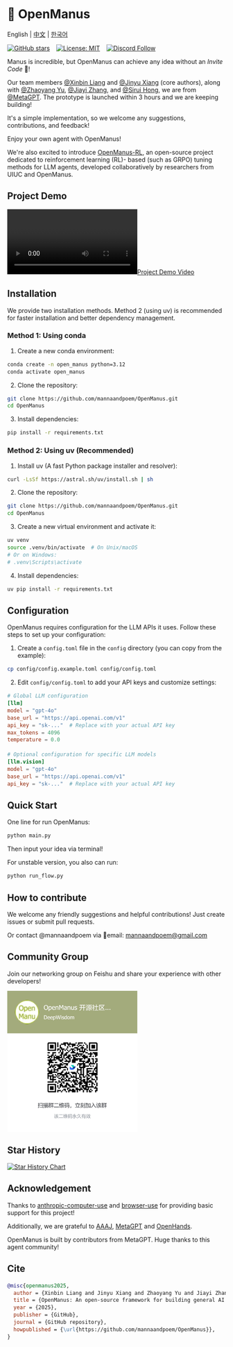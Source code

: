 # 👋 OpenManus

English | [中文](README_zh.md) | [한국어](README_ko.md)

[![GitHub stars](https://img.shields.io/github/stars/mannaandpoem/OpenManus?style=social)](https://github.com/mannaandpoem/OpenManus/stargazers)
&ensp;
[![License: MIT](https://img.shields.io/badge/License-MIT-yellow.svg)](https://opensource.org/licenses/MIT) &ensp;
[![Discord Follow](https://dcbadge.vercel.app/api/server/DYn29wFk9z?style=flat)](https://discord.gg/DYn29wFk9z)

Manus is incredible, but OpenManus can achieve any idea without an *Invite Code* 🛫!

Our team members [@Xinbin Liang](https://github.com/mannaandpoem) and [@Jinyu Xiang](https://github.com/XiangJinyu) (core authors), along with [@Zhaoyang Yu](https://github.com/MoshiQAQ), [@Jiayi Zhang](https://github.com/didiforgithub), and [@Sirui Hong](https://github.com/stellaHSR), we are from [@MetaGPT](https://github.com/geekan/MetaGPT). The prototype is launched within 3 hours and we are keeping building!

It's a simple implementation, so we welcome any suggestions, contributions, and feedback!

Enjoy your own agent with OpenManus!

We're also excited to introduce [OpenManus-RL](https://github.com/OpenManus/OpenManus-RL), an open-source project dedicated to reinforcement learning (RL)- based (such as GRPO) tuning methods for LLM agents, developed collaboratively by researchers from UIUC and OpenManus.

## Project Demo

[![Project Demo Video](https://private-user-images.githubusercontent.com/61239030/420168772-6dcfd0d2-9142-45d9-b74e-d10aa75073c6.mp4)](https://private-user-images.githubusercontent.com/61239030/420168772-6dcfd0d2-9142-45d9-b74e-d10aa75073c6.mp4)

## Installation

We provide two installation methods. Method 2 (using uv) is recommended for faster installation and better dependency management.

### Method 1: Using conda

1. Create a new conda environment:

```bash
conda create -n open_manus python=3.12
conda activate open_manus
```

2. Clone the repository:

```bash
git clone https://github.com/mannaandpoem/OpenManus.git
cd OpenManus
```

3. Install dependencies:

```bash
pip install -r requirements.txt
```

### Method 2: Using uv (Recommended)

1. Install uv (A fast Python package installer and resolver):

```bash
curl -LsSf https://astral.sh/uv/install.sh | sh
```

2. Clone the repository:

```bash
git clone https://github.com/mannaandpoem/OpenManus.git
cd OpenManus
```

3. Create a new virtual environment and activate it:

```bash
uv venv
source .venv/bin/activate  # On Unix/macOS
# Or on Windows:
# .venv\Scripts\activate
```

4. Install dependencies:

```bash
uv pip install -r requirements.txt
```

## Configuration

OpenManus requires configuration for the LLM APIs it uses. Follow these steps to set up your configuration:

1. Create a `config.toml` file in the `config` directory (you can copy from the example):

```bash
cp config/config.example.toml config/config.toml
```

2. Edit `config/config.toml` to add your API keys and customize settings:

```toml
# Global LLM configuration
[llm]
model = "gpt-4o"
base_url = "https://api.openai.com/v1"
api_key = "sk-..."  # Replace with your actual API key
max_tokens = 4096
temperature = 0.0

# Optional configuration for specific LLM models
[llm.vision]
model = "gpt-4o"
base_url = "https://api.openai.com/v1"
api_key = "sk-..."  # Replace with your actual API key
```

## Quick Start

One line for run OpenManus:

```bash
python main.py
```

Then input your idea via terminal!

For unstable version, you also can run:

```bash
python run_flow.py
```

## How to contribute

We welcome any friendly suggestions and helpful contributions! Just create issues or submit pull requests.

Or contact @mannaandpoem via 📧email: <mannaandpoem@gmail.com>

## Community Group

Join our networking group on Feishu and share your experience with other developers!

<div align="center" style="display: flex; gap: 20px;">
    <img src="assets/community_group.jpg" alt="OpenManus 交流群" width="300" />
</div>

## Star History

[![Star History Chart](https://api.star-history.com/svg?repos=mannaandpoem/OpenManus&type=Date)](https://star-history.com/#mannaandpoem/OpenManus&Date)

## Acknowledgement

Thanks to [anthropic-computer-use](https://github.com/anthropics/anthropic-quickstarts/tree/main/computer-use-demo)
and [browser-use](https://github.com/browser-use/browser-use) for providing basic support for this project!

Additionally, we are grateful to [AAAJ](https://github.com/metauto-ai/agent-as-a-judge), [MetaGPT](https://github.com/geekan/MetaGPT) and [OpenHands](https://github.com/All-Hands-AI/OpenHands).

OpenManus is built by contributors from MetaGPT. Huge thanks to this agent community!

## Cite

```bibtex
@misc{openmanus2025,
  author = {Xinbin Liang and Jinyu Xiang and Zhaoyang Yu and Jiayi Zhang and Sirui Hong},
  title = {OpenManus: An open-source framework for building general AI agents},
  year = {2025},
  publisher = {GitHub},
  journal = {GitHub repository},
  howpublished = {\url{https://github.com/mannaandpoem/OpenManus}},
}
```
